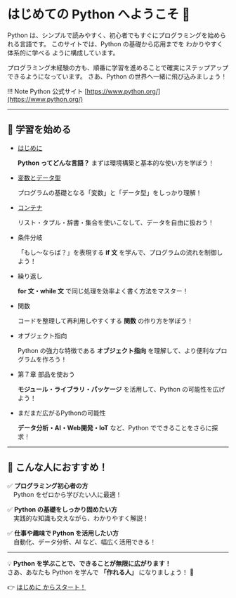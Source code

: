 # はじめての Python へようこそ 🚀

Python は、シンプルで読みやすく、初心者でもすぐにプログラミングを始められる言語です。
このサイトでは、Python の基礎から応用までを わかりやすく体系的に学べる ように構成しています。

プログラミング未経験の方も、順番に学習を進めることで確実にステップアップ できるようになっています。
さあ、Python の世界へ一緒に飛び込みましょう！


!!! Note
    Python 公式サイト [https://www.python.org/](https://www.python.org/)

---

## 🔗 学習を始める  

- [はじめに](../introduction)

    **Python ってどんな言語？** まずは環境構築と基本的な使い方を学ぼう！  

- [変数とデータ型](../variable_and_type)

    プログラムの基礎となる「変数」と「データ型」をしっかり理解！  

- [コンテナ](../container)

    リスト・タプル・辞書・集合を使いこなして、データを自由に扱おう！  

- 条件分岐

    「もし〜ならば？」を表現する **if 文** を学んで、プログラムの流れを制御しよう！  

- 繰り返し

    **for 文・while 文** で同じ処理を効率よく書く方法をマスター！  

- 関数

    コードを整理して再利用しやすくする **関数** の作り方を学ぼう！  

- オブジェクト指向

    Python の強力な特徴である **オブジェクト指向** を理解して、より便利なプログラムを作ろう！  

- 第７章 部品を使おう

    **モジュール・ライブラリ・パッケージ** を活用して、Python の可能性を広げよう！  

- まだまだ広がるPythonの可能性

    **データ分析・AI・Web開発・IoT** など、Python でできることをさらに探求！  

---

## 🎯 こんな人におすすめ！  

✅ **プログラミング初心者の方**  
　Python をゼロから学びたい人に最適！  

✅ **Python の基礎をしっかり固めたい方**  
　実践的な知識も交えながら、わかりやすく解説！  

✅ **仕事や趣味で Python を活用したい方**  
　自動化、データ分析、AI など、幅広く活用できる！  

---

💡 **Python を学ぶことで、できることが無限に広がります！**  
さあ、あなたも Python を学んで **「作れる人」** になりましょう！ 🚀  

👉 [はじめに からスタート！](../introduction)